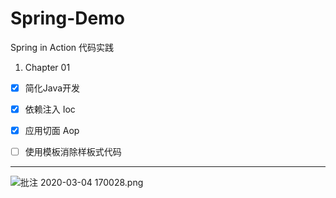 # Spring-Demo
Spring in Action 代码实践

1. Chapter 01

- [x] 简化Java开发
- [x] 依赖注入 Ioc
- [x] 应用切面 Aop
- [ ] 使用模板消除样板式代码



---

![批注 2020-03-04 170028.png](https://i.loli.net/2020/03/04/atpRZqm3MYBwHGe.png)